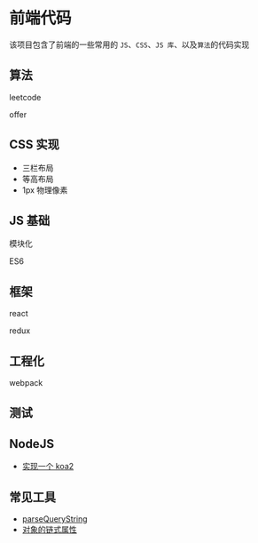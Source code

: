 # 前端代码

该项目包含了前端的一些常用的 `JS`、`CSS`、`JS 库`、以及`算法`的代码实现

## 算法

leetcode

offer

## CSS 实现

- 三栏布局
- 等高布局
- 1px 物理像素

## JS 基础

模块化

ES6

## 框架

react

redux

## 工程化

webpack

## 测试

## NodeJS

- [实现一个 koa2](https://github.com/amelia-coding/coding/blob/master/Nodejs/实现koa/like-koa2.js)

## 常见工具

- [parseQueryString](https://github.com/amelia-coding/coding/blob/master/工具类/解析url参数.js)
- [对象的链式属性](https://github.com/amelia-coding/coding/blob/master/工具类/对象的链式属性.js)
